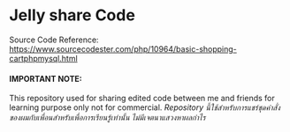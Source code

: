 # Jelly share  Code
Source Code Reference: https://www.sourcecodester.com/php/10964/basic-shopping-cartphpmysql.html

#### IMPORTANT NOTE:
This repository used for sharing edited code between me and friends for learning purpose only not for commercial.
*Repository นี้ใช้สำหรับการแชร์ชุดคำสั่งของผมกับเพื่อนสำหรับเพื่อการเรียนรู้เท่านั้น ไม่มีเจตนาแสวงหาผลกำไร*
